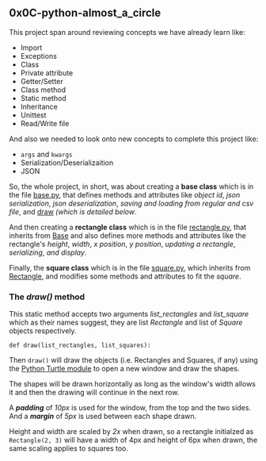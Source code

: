 ## 0x0C-python-almost_a_circle

This project span around reviewing concepts we have already learn like:
- Import
- Exceptions
- Class
- Private attribute
- Getter/Setter
- Class method
- Static method
- Inheritance
- Unittest
- Read/Write file

And also we needed to look onto new concepts to complete this project like:
- `args` and `kwargs`
- Serialization/Deserializaition
- JSON


So, the whole project, in short, was about creating a **base class** which is in the file [base.py](https://github.com/iagmidif/alx-higher_level_programming/blob/main/0x0C-python-almost_a_circle/models/base.py), that defines methods and attributes like *object id*, *json serialization*, *json deserialization*, *saving and loading from regular and csv file*, and [draw](https://github.com/iagmidif/alx-higher_level_programming/tree/main/0x0C-python-almost_a_circle#the-draw-method) *(which is detailed below*.


And then creating a **rectangle class** which is in the file [rectangle.py](https://github.com/iagmidif/alx-higher_level_programming/blob/main/0x0C-python-almost_a_circle/models/rectangle.py), that inherits from [Base](https://github.com/iagmidif/alx-higher_level_programming/blob/main/0x0C-python-almost_a_circle/models/base.py) and also defines more methods and attributes like the rectangle's *height*, *width*, *x position*, *y position*, *updating a rectangle*, *serializing*, *and display*.


Finally, the **square class** which is in the file [square.py](https://github.com/iagmidif/alx-higher_level_programming/blob/main/0x0C-python-almost_a_circle/models/square), which inherits from [Rectangle](https://github.com/iagmidif/alx-higher_level_programming/blob/main/0x0C-python-almost_a_circle/models/rectangle.py), and modifies some methods and attributes to fit the *square*.


### The *draw()* method

This static method accepts two arguments *list_rectangles* and *list_square* which as their names suggest, they are list *Rectangle* and list of *Square* objects respectively.


```def draw(list_rectangles, list_squares):```


Then ` draw() ` will draw the objects (i.e. Rectangles and Squares, if any) using the [Python Turtle module](https://docs.python.org/2/library/turtle.html) to open a new window and draw the shapes.

The shapes will be drawn horizontally as long as the window's width allows it and then the drawing will continue in the next row.

A ***padding*** of *10px* is used for the window, from the top and the two sides. And a ***margin*** of *5px* is used between each shape drawn.

Height and width are scaled by *2x* when drawn, so a rectangle initialzed as `Rectangle(2, 3)` will have a width of 4px and height of 6px when drawn, the same scaling applies to squares too.

